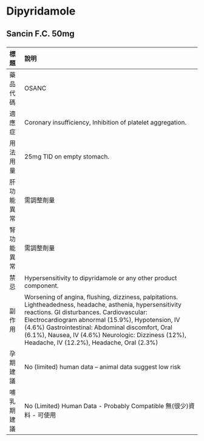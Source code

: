 # Dipyridamole

## Sancin F.C. 50mg

##### 

| 標題       | 說明                                                                                                                                                                                                                                                                                                                                                                 |
|:-----------|:---------------------------------------------------------------------------------------------------------------------------------------------------------------------------------------------------------------------------------------------------------------------------------------------------------------------------------------------------------------------|
| 藥品代碼   | OSANC                                                                                                                                                                                                                                                                                                                                                                |
| 適應症     | Coronary insufficiency, Inhibition of platelet aggregation.                                                                                                                                                                                                                                                                                                          |
| 用法用量   | 25mg TID on empty stomach.                                                                                                                                                                                                                                                                                                                                           |
| 肝功能異常 | 需調整劑量                                                                                                                                                                                                                                                                                                                                                           |
| 腎功能異常 | 需調整劑量                                                                                                                                                                                                                                                                                                                                                           |
| 禁忌       | Hypersensitivity to dipyridamole or any other product component.                                                                                                                                                                                                                                                                                                     |
| 副作用     | Worsening of angina, flushing, dizziness, palpitations. Lightheadedness, headache, asthenia, hypersensitivity reactions. GI disturbances. Cardiovascular: Electrocardiogram abnormal (15.9%), Hypotension, IV (4.6%) Gastrointestinal: Abdominal discomfort, Oral (6.1%), Nausea, IV (4.6%) Neurologic: Dizziness (12%), Headache, IV (12.2%), Headache, Oral (2.3%) |
| 孕期建議   | No (limited) human data – animal data suggest low risk                                                                                                                                                                                                                                                                                                               |
| 哺乳期建議 | No (Limited) Human Data - Probably Compatible 無(很少)資料 - 可使用                                                                                                                                                                                                                                                                                                  |

